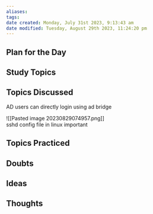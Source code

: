 ```yaml
---
aliases: 
tags: 
date created: Monday, July 31st 2023, 9:13:43 am
date modified: Tuesday, August 29th 2023, 11:24:20 pm
---
```


## Plan for the Day

## Study Topics

## Topics Discussed

AD users can directly login using ad bridge


![[Pasted image 20230829074957.png]]  
sshd config file in linux important

## Topics Practiced

## Doubts

## Ideas

## Thoughts